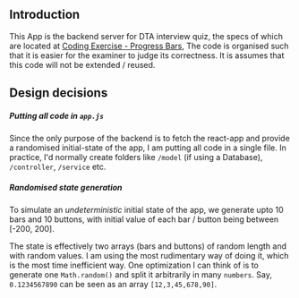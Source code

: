 ## Introduction

This App is the backend server for DTA interview quiz, the specs of which are located at [Coding Exercise - Progress Bars](https://coding-exercise-bba593b.apps.y.cld.gov.au/),
The code is organised such that it is easier for the examiner to judge its correctness. It is assumes that this code will not be extended / reused.
 
 ## Design decisions
 
 ##### Putting all code in `app.js`
 
 Since the only purpose of the backend is to fetch the react-app and provide a randomised initial-state of the app, I am putting all code in a single file.
 In practice, I'd normally create folders like `/model` (if using a Database), `/controller`, `/service` etc.
 
 ##### Randomised state generation
 
 To simulate an _undeterministic_ initial state of the app, we generate upto 10 bars and 10 buttons, with initial value of each bar / button being between [-200, 200].
 
The state is effectively two arrays (bars and buttons) of random length and with random values. I am using the most rudimentary way of doing it, which is the most time inefficient way.
One optimization I can think of is to generate one `Math.random()` and split it arbitrarily in many `numbers`. Say, `0.1234567890` can be seen as an array `[12,3,45,678,90]`. 


